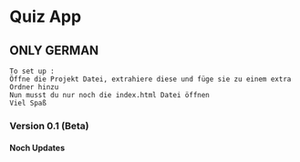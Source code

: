 # Quiz App 
## ONLY GERMAN 
```
To set up :
Öffne die Projekt Datei, extrahiere diese und füge sie zu einem extra Ordner hinzu
Nun musst du nur noch die index.html Datei öffnen
Viel Spaß
```

### Version 0.1 (Beta)
#### Noch Updates


